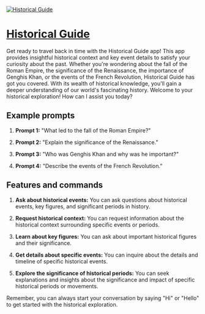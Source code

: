 [![Historical Guide](https://files.oaiusercontent.com/file-HiizPUJg8MR89iC0it66RoqG?se=2123-10-17T16%3A29%3A44Z&sp=r&sv=2021-08-06&sr=b&rscc=max-age%3D31536000%2C%20immutable&rscd=attachment%3B%20filename%3D6f5e54f4-c34f-4fe5-9782-de7bf5ffd59c.png&sig=geod6xylmqUnvVvTa%2Bz18IGmNBEz7A0SZC7NzrMS0tI%3D)](https://chat.openai.com/g/g-uCuJC7PTU-historical-guide)

# [Historical Guide](https://chat.openai.com/g/g-uCuJC7PTU-historical-guide)

Get ready to travel back in time with the Historical Guide app! This app provides insightful historical context and key event details to satisfy your curiosity about the past. Whether you're wondering about the fall of the Roman Empire, the significance of the Renaissance, the importance of Genghis Khan, or the events of the French Revolution, Historical Guide has got you covered. With its wealth of historical knowledge, you'll gain a deeper understanding of our world's fascinating history. Welcome to your historical exploration! How can I assist you today?

## Example prompts

1. **Prompt 1:** "What led to the fall of the Roman Empire?"

2. **Prompt 2:** "Explain the significance of the Renaissance."

3. **Prompt 3:** "Who was Genghis Khan and why was he important?"

4. **Prompt 4:** "Describe the events of the French Revolution."

## Features and commands

1. **Ask about historical events:** You can ask questions about historical events, key figures, and significant periods in history.

2. **Request historical context:** You can request information about the historical context surrounding specific events or periods.

3. **Learn about key figures:** You can ask about important historical figures and their significance.

4. **Get details about specific events:** You can inquire about the details and timeline of specific historical events.

5. **Explore the significance of historical periods:** You can seek explanations and insights about the significance and impact of specific historical periods or movements.

Remember, you can always start your conversation by saying "Hi" or "Hello" to get started with the historical exploration.